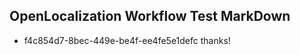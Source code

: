 ## OpenLocalization Workflow Test MarkDown
* f4c854d7-8bec-449e-be4f-ee4fe5e1defc thanks!

<!--HONumber=Jul16_HO4-->


